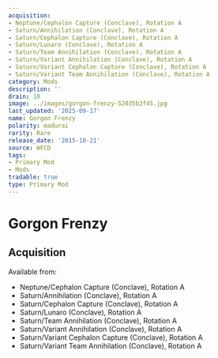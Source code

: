 ```yaml
---
acquisition:
- Neptune/Cephalon Capture (Conclave), Rotation A
- Saturn/Annihilation (Conclave), Rotation A
- Saturn/Cephalon Capture (Conclave), Rotation A
- Saturn/Lunaro (Conclave), Rotation A
- Saturn/Team Annihilation (Conclave), Rotation A
- Saturn/Variant Annihilation (Conclave), Rotation A
- Saturn/Variant Cephalon Capture (Conclave), Rotation A
- Saturn/Variant Team Annihilation (Conclave), Rotation A
category: Mods
description: ''
drain: 10
image: ../images/gorgon-frenzy-52035b2f45.jpg
last_updated: '2025-09-17'
name: Gorgon Frenzy
polarity: madurai
rarity: Rare
release_date: '2015-10-21'
source: WFCD
tags:
- Primary Mod
- Mods
tradable: true
type: Primary Mod
---
```


# Gorgon Frenzy

## Acquisition

Available from:
- Neptune/Cephalon Capture (Conclave), Rotation A
- Saturn/Annihilation (Conclave), Rotation A
- Saturn/Cephalon Capture (Conclave), Rotation A
- Saturn/Lunaro (Conclave), Rotation A
- Saturn/Team Annihilation (Conclave), Rotation A
- Saturn/Variant Annihilation (Conclave), Rotation A
- Saturn/Variant Cephalon Capture (Conclave), Rotation A
- Saturn/Variant Team Annihilation (Conclave), Rotation A

